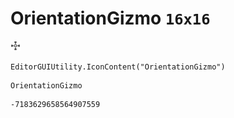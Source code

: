 # OrientationGizmo `16x16`
<img src="/img/OrientationGizmo.png" width=16 height=16>

``` CSharp
EditorGUIUtility.IconContent("OrientationGizmo")
```
```
OrientationGizmo
```
```
-7183629658564907559
```
